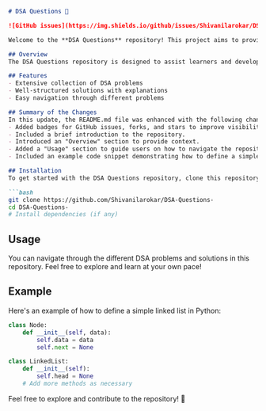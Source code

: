 ```markdown
# DSA Questions 🚀

![GitHub issues](https://img.shields.io/github/issues/Shivanilarokar/DSA-Questions-) ![GitHub forks](https://img.shields.io/github/forks/Shivanilarokar/DSA-Questions-) ![GitHub stars](https://img.shields.io/github/stars/Shivanilarokar/DSA-Questions-)

Welcome to the **DSA Questions** repository! This project aims to provide a comprehensive collection of Data Structures and Algorithms (DSA) problems with well-structured solutions and clear explanations.

## Overview
The DSA Questions repository is designed to assist learners and developers in understanding and solving various Data Structures and Algorithms problems.

## Features
- Extensive collection of DSA problems
- Well-structured solutions with explanations
- Easy navigation through different problems

## Summary of the Changes
In this update, the README.md file was enhanced with the following changes:
- Added badges for GitHub issues, forks, and stars to improve visibility.
- Included a brief introduction to the repository.
- Introduced an "Overview" section to provide context.
- Added a "Usage" section to guide users on how to navigate the repository.
- Included an example code snippet demonstrating how to define a simple linked list in Python.

## Installation
To get started with the DSA Questions repository, clone this repository to your local machine:

```bash
git clone https://github.com/Shivanilarokar/DSA-Questions-
cd DSA-Questions-
# Install dependencies (if any)
```

## Usage
You can navigate through the different DSA problems and solutions in this repository. Feel free to explore and learn at your own pace!

## Example
Here's an example of how to define a simple linked list in Python:

```python
class Node:
    def __init__(self, data):
        self.data = data
        self.next = None

class LinkedList:
    def __init__(self):
        self.head = None
    # Add more methods as necessary
```

Feel free to explore and contribute to the repository! 🎉
```